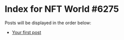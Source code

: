 # Index for NFT World #6275
Posts will be displayed in the order below:

- [Your first post](./001-first.md)

